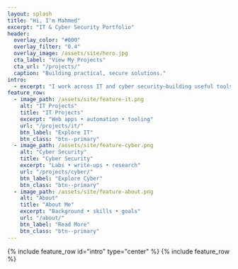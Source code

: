 ```yaml
---
layout: splash
title: "Hi, I'm Mahmed"
excerpt: "IT & Cyber Security Portfolio"
header:
  overlay_color: "#000"
  overlay_filter: "0.4"
  overlay_image: /assets/site/hero.jpg
  cta_label: "View My Projects"
  cta_url: "/projects/"
  caption: "Building practical, secure solutions."
intro:
  - excerpt: "I work across IT and cyber security—building useful tools, automating workflows, and documenting my process."
feature_row:
  - image_path: /assets/site/feature-it.png
    alt: "IT Projects"
    title: "IT Projects"
    excerpt: "Web apps • automation • tooling"
    url: "/projects/it/"
    btn_label: "Explore IT"
    btn_class: "btn--primary"
  - image_path: /assets/site/feature-cyber.png
    alt: "Cyber Security"
    title: "Cyber Security"
    excerpt: "Labs • write-ups • research"
    url: "/projects/cyber/"
    btn_label: "Explore Cyber"
    btn_class: "btn--primary"
  - image_path: /assets/site/feature-about.png
    alt: "About"
    title: "About Me"
    excerpt: "Background • skills • goals"
    url: "/about/"
    btn_label: "Read More"
    btn_class: "btn--primary"
---
```


{% include feature_row id="intro" type="center" %}
{% include feature_row %}

